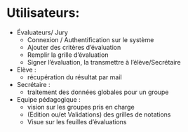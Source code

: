 # Utilisateurs:
- Évaluateurs/ Jury 
	- Connexion / Authentification sur le système
  	- Ajouter des critères d’évaluation
  	- Remplir la grille d’évaluation
  	- Signer l’évaluation, la transmettre à l’élève/Secrétaire
- Elève :
  	- récupération du résultat par mail
- Secrétaire :
  	- traitement des données globales pour un groupe 
- Equipe pédagogique :
  	- vision sur les groupes pris en charge
  	- (Edition ou/et Validations) des grilles de notations
  	- Visue sur les feuilles d’évaluations
